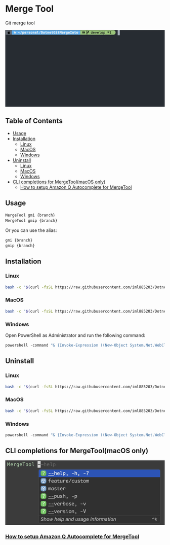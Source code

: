 # Merge Tool

Git merge tool

![](./readme/gmip-demo.gif)

## Table of Contents

<!-- toc -->

- [Usage](#usage)
- [Installation](#installation)
  * [Linux](#linux)
  * [MacOS](#macos)
  * [Windows](#windows)
- [Uninstall](#uninstall)
  * [Linux](#linux-1)
  * [MacOS](#macos-1)
  * [Windows](#windows-1)
- [CLI completions for MergeTool(macOS only)](#cli-completions-for-mergetoolmacos-only)
  * [How to setup Amazon Q Autocomplete for MergeTool](#how-to-setup-amazon-q-autocomplete-for-mergetool)

<!-- tocstop -->

## Usage
```bash
MergeTool gmi {branch}
MergeTool gmip {branch}
```

Or you can use the alias:
```bash
gmi {branch}
gmip {branch}
```

## Installation

### Linux
```bash
bash -c "$(curl -fsSL https://raw.githubusercontent.com/iml885203/DotnetMergeTool/main/tools/install-linux.sh)"
```

### MacOS
```bash
bash -c "$(curl -fsSL https://raw.githubusercontent.com/iml885203/DotnetMergeTool/main/tools/install-oxs.sh)"
```

### Windows

Open PowerShell as Administrator and run the following command:

```powershell
powershell -command "& {Invoke-Expression ((New-Object System.Net.WebClient).DownloadString('https://raw.githubusercontent.com/iml885203/DotnetMergeTool/main/tools/install.ps1'))}"
```

## Uninstall

### Linux
```bash
bash -c "$(curl -fsSL https://raw.githubusercontent.com/iml885203/DotnetMergeTool/main/tools/uninstall.sh)"
```

### MacOS
```bash
bash -c "$(curl -fsSL https://raw.githubusercontent.com/iml885203/DotnetMergeTool/main/tools/uninstall.sh)"
```

### Windows
```powershell
powershell -command "& {Invoke-Expression ((New-Object System.Net.WebClient).DownloadString('https://raw.githubusercontent.com/iml885203/DotnetMergeTool/main/tools/uninstall.ps1'))}"
```

## CLI completions for MergeTool(macOS only)

![](./q-autocomplete/readme/merge-tool-autocomplete.png)

### [How to setup Amazon Q Autocomplete for MergeTool](./q-autocomplete/README.md)